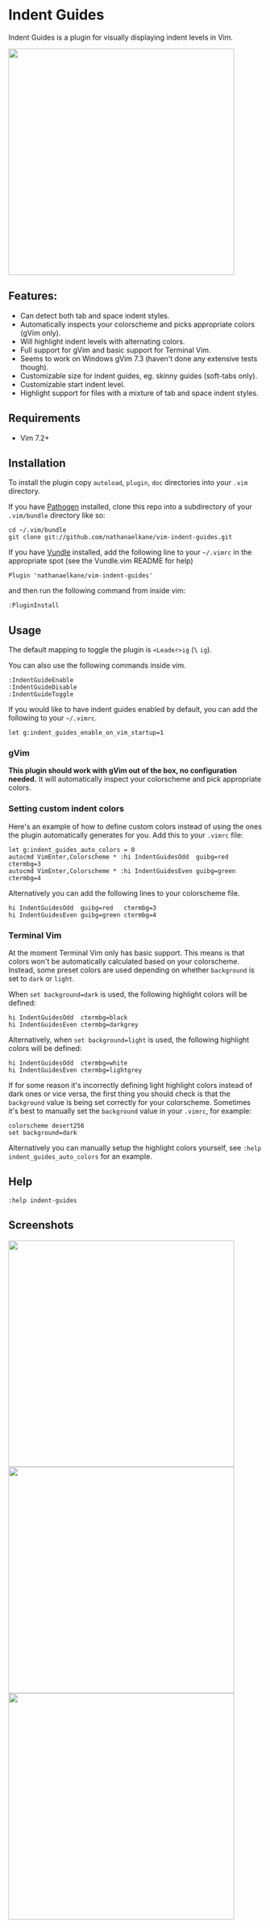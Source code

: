# Indent Guides
Indent Guides is a plugin for visually displaying indent levels in Vim.

<img src="http://i.imgur.com/ONgoj.png" width="448" height="448" alt="" />

## Features:
* Can detect both tab and space indent styles.
* Automatically inspects your colorscheme and picks appropriate colors (gVim only).
* Will highlight indent levels with alternating colors.
* Full support for gVim and basic support for Terminal Vim.
* Seems to work on Windows gVim 7.3 (haven't done any extensive tests though).
* Customizable size for indent guides, eg. skinny guides (soft-tabs only).
* Customizable start indent level.
* Highlight support for files with a mixture of tab and space indent styles.

## Requirements
* Vim 7.2+

## Installation
To install the plugin copy `autoload`, `plugin`, `doc` directories into your `.vim` directory.

If you have [Pathogen](http://www.vim.org/scripts/script.php?script_id=2332) installed, clone this repo into a subdirectory of your `.vim/bundle` directory like so:

	cd ~/.vim/bundle
	git clone git://github.com/nathanaelkane/vim-indent-guides.git

If you have [Vundle](https://github.com/VundleVim/Vundle.vim) installed, add the following line to your `~/.vimrc` in the appropriate spot (see the Vundle.vim README for help)

	Plugin 'nathanaelkane/vim-indent-guides'

and then run the following command from inside vim:

	:PluginInstall

## Usage
The default mapping to toggle the plugin is `<Leader>ig` (<kbd>\\</kbd> `ig`).

You can also use the following commands inside vim.

	:IndentGuideEnable
	:IndentGuideDisable
	:IndentGuideToggle

If you would like to have indent guides enabled by default, you can add the following to your `~/.vimrc`.

	let g:indent_guides_enable_on_vim_startup=1

### gVim
**This plugin should work with gVim out of the box, no configuration needed.** It will automatically inspect your colorscheme and pick appropriate colors.

### Setting custom indent colors
Here's an example of how to define custom colors instead of using the ones the plugin automatically generates for you. Add this to your `.vimrc` file:

	let g:indent_guides_auto_colors = 0
	autocmd VimEnter,Colorscheme * :hi IndentGuidesOdd  guibg=red   ctermbg=3
	autocmd VimEnter,Colorscheme * :hi IndentGuidesEven guibg=green ctermbg=4

Alternatively you can add the following lines to your colorscheme file.

	hi IndentGuidesOdd  guibg=red   ctermbg=3
	hi IndentGuidesEven guibg=green ctermbg=4

### Terminal Vim
At the moment Terminal Vim only has basic support. This means is that colors won't be automatically calculated based on your colorscheme. Instead, some preset colors are used depending on whether `background` is set to `dark` or `light`.

When `set background=dark` is used, the following highlight colors will be defined:

	hi IndentGuidesOdd  ctermbg=black
	hi IndentGuidesEven ctermbg=darkgrey

Alternatively, when `set background=light` is used, the following highlight colors will be defined:

	hi IndentGuidesOdd  ctermbg=white
	hi IndentGuidesEven ctermbg=lightgrey

If for some reason it's incorrectly defining light highlight colors instead of dark ones or vice versa, the first thing you should check is that the `background` value is being set correctly for your colorscheme. Sometimes it's best to manually set the `background` value in your `.vimrc`, for example:

	colorscheme desert256
	set background=dark

Alternatively you can manually setup the highlight colors yourself, see `:help indent_guides_auto_colors` for an example.

## Help
`:help indent-guides`

## Screenshots
<img src="http://i.imgur.com/7tMBl.png" width="448" height="448" alt="" />
<img src="http://i.imgur.com/EvrqK.png" width="448" height="448" alt="" />
<img src="http://i.imgur.com/hHqp2.png" width="448" height="448" alt="" />
